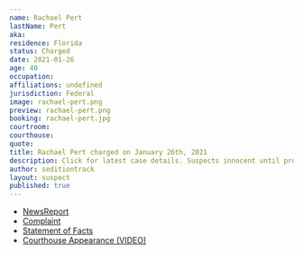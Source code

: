 ```yaml
---
name: Rachael Pert
lastName: Pert
aka: 
residence: Florida
status: Charged
date: 2021-01-26
age: 40
occupation: 
affiliations: undefined
jurisdiction: Federal
image: rachael-pert.png
preview: rachael-pert.png
booking: rachael-pert.jpg
courtroom: 
courthouse: 
quote: 
title: Rachael Pert charged on January 26th, 2021
description: Click for latest case details. Suspects innocent until proven guilty.
author: seditiontrack
layout: suspect
published: true
---
```

- [NewsReport](https://www.thedailybeast.com/florida-couple-rachael-pert-and-dana-joe-winn-charged-in-capitol-riots)
- [Complaint](https://www.justice.gov/opa/page/file/1360796/download)
- [Statement of Facts](https://www.justice.gov/opa/page/file/1360796/download)
- [Courthouse Appearance (VIDEO)](https://www.actionnewsjax.com/news/local/clay-county/us-capitol-riots-middleburg-couple-granted-supervised-release-ran-out-federal-courthouse/RQCOMRARCRFMBHUEHMUQRASDRI/)
